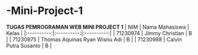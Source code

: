 # -Mini-Project-1
**TUGAS PEMROGRAMAN WEB MINI PROJECT 1**
| NIM | Nama Mahasiswa | Kelas |
|:----------:|:----------:|:----------:|
| 71230974   | Jimmy Christian   | B   |
| 71230975   | Thomas Aquinas Ryan Wisnu Adi   | B   |
| 71230988   | Calvin Putra Susanto   | B   |
